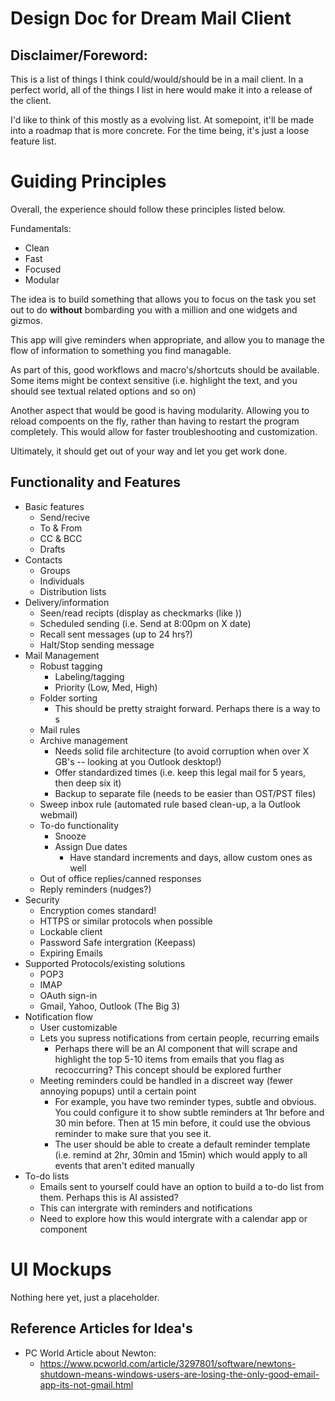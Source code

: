 # Design Doc for Dream Mail Client

## Disclaimer/Foreword:

This is a list of things I think could/would/should be in a mail client. In a perfect world, all of the things I list in here would make it into a release of the client. 

I'd like to think of this mostly as a evolving list. At somepoint, it'll be made into a roadmap that is more concrete. For the time being, it's just a loose feature list.

# Guiding Principles

Overall, the experience should follow these principles listed below.

Fundamentals: 
- Clean
- Fast
- Focused
- Modular 

The idea is to build something that allows you to focus on the task you set out to do __without__ bombarding you with a million and one widgets and gizmos. 

This app will give reminders when appropriate, and allow you to manage the flow of information to something you find managable. 

As part of this, good workflows and macro's/shortcuts should be available. Some items might be context sensitive (i.e. highlight the text, and you should see textual related options and so on)

Another aspect that would be good is having modularity. Allowing you to reload compoents on the fly, rather than having to restart the program completely. This would allow for faster troubleshooting and customization. 

Ultimately, it should get out of your way and let you get work done. 



## Functionality and Features

- Basic features
    * Send/recive
    * To & From
    * CC & BCC
    * Drafts
- Contacts
    * Groups
    * Individuals
    * Distribution lists
- Delivery/information
    * Seen/read recipts (display as checkmarks (like ))
    * Scheduled sending (i.e. Send at 8:00pm on X date)
    * Recall sent messages (up to 24 hrs?)
    * Halt/Stop sending message
- Mail Management
    * Robust tagging
        * Labeling/tagging
        * Priority (Low, Med, High)
    * Folder sorting
        * This should be pretty straight forward. Perhaps there is a way to s
    * Mail rules
    * Archive management
        * Needs solid file architecture (to avoid corruption when over X GB's -- looking at you Outlook desktop!)
        * Offer standardized times (i.e. keep this legal mail for 5 years, then deep six it)
        * Backup to separate file (needs to be easier than OST/PST files)
    * Sweep inbox rule (automated rule based clean-up, a la Outlook webmail)
    * To-do functionality
        * Snooze
        * Assign Due dates
            * Have standard increments and days, allow custom ones as well
    * Out of office replies/canned responses
    * Reply reminders (nudges?)
- Security 
    * Encryption comes standard!
    * HTTPS or similar protocols when possible
    * Lockable client 
    * Password Safe intergration (Keepass)
    * Expiring Emails
- Supported Protocols/existing solutions
    * POP3
    * IMAP
    * OAuth sign-in
    * Gmail, Yahoo, Outlook (The Big 3)
- Notification flow
    * User customizable
    * Lets you supress notifications from certain people, recurring emails
        * Perhaps there will be an AI component that will scrape and highlight the top 5-10 items from emails that you flag as recoccurring? This concept should be explored further
    * Meeting reminders could be handled in a discreet way (fewer annoying popups) until a certain point
        * For example, you have two reminder types, subtle and obvious. You could configure it to show subtle reminders at 1hr before and 30 min before. Then at 15 min before, it could use the obvious reminder to make sure that you see it.
        * The user should be able to create a default reminder template (i.e. remind at 2hr, 30min and 15min) which would apply to all events that aren't edited manually
- To-do lists
    * Emails sent to yourself could have an option to build a to-do list from them. Perhaps this is AI assisted?
    * This can intergrate with reminders and notifications
    * Need to explore how this would intergrate with a calendar app or component     

# UI Mockups

Nothing here yet, just a placeholder.

## Reference Articles for Idea's

- PC World Article about Newton:
    * https://www.pcworld.com/article/3297801/software/newtons-shutdown-means-windows-users-are-losing-the-only-good-email-app-its-not-gmail.html

